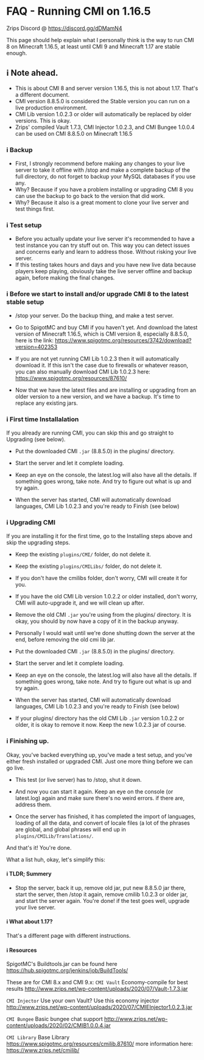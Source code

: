 # FAQ - Running CMI on 1.16.5

Zrips Discord @ https://discord.gg/dDMamN4

This page should help explain what I personally think is the way to run CMI 8 on Minecraft 1.16.5, at least until CMI 9 and Minecraft 1.17 are stable enough.

## <g-emoji class="g-emoji" alias="information_source" fallback-src="https://github.githubassets.com/images/icons/emoji/unicode/2139.png">ℹ️</g-emoji> Note ahead.

- This is about CMI 8 and server version 1.16.5, this is not about 1.17. That's a different document.
- CMI version 8.8.5.0 is considered the Stable version you can run on a live production environment.
- CMI Lib version 1.0.2.3 or older will automatically be replaced by older versions. This is okay.
- Zrips' compiled Vault 1.7.3, CMI Injector 1.0.2.3, and CMI Bungee 1.0.0.4 can be used on CMI 8.8.5.0 on Minecraft 1.16.5

### <g-emoji class="g-emoji" alias="information_source" fallback-src="https://github.githubassets.com/images/icons/emoji/unicode/2139.png">ℹ️</g-emoji> Backup

- First, I strongly recommend before making any changes to your live server to take it offline with /stop and make a complete backup of the full directory, do not forget to backup your MySQL databases if you use any. 
- Why? Because if you have a problem installing or upgrading CMI 8 you can use the backup to go back to the version that did work.
- Why? Because it also is a great moment to clone your live server and test things first.

### <g-emoji class="g-emoji" alias="information_source" fallback-src="https://github.githubassets.com/images/icons/emoji/unicode/2139.png">ℹ️</g-emoji> Test setup

- Before you actually update your live server it's recommended to have a test instance you can try stuff out on. This way you can detect issues and concerns early and learn to address those. Without risking your live server.
- If this testing takes hours and days and you have new live data because players keep playing, obviously take the live server offline and backup again, before making the final changes.

### <g-emoji class="g-emoji" alias="information_source" fallback-src="https://github.githubassets.com/images/icons/emoji/unicode/2139.png">ℹ️</g-emoji> Before we start to install and/or upgrade CMI 8 to the latest stable setup

- /stop your server. Do the backup thing, and make a test server.

- Go to SpigotMC and buy CMI if you haven't yet. And download the latest version of Minecraft 1.16.5, which is CMI version 8, especially 8.8.5.0, here is the link: <https://www.spigotmc.org/resources/3742/download?version=402353>

- If you are not yet running CMI Lib 1.0.2.3 then it will automatically download it. If this isn't the case due to firewalls or whatever reason, you can also manually download CMI Lib 1.0.2.3 here: <https://www.spigotmc.org/resources/87610/>

- Now that we have the latest files and are installing or upgrading from an older version to a new version, and we have a backup. It's time to replace any existing jars.

### <g-emoji class="g-emoji" alias="information_source" fallback-src="https://github.githubassets.com/images/icons/emoji/unicode/2139.png">ℹ️</g-emoji> First time Installalation

If you already are running CMI, you can skip this and go straight to Upgrading (see below).

- Put the downloaded CMI `.jar` (8.8.5.0) in the plugins/ directory. 

- Start the server and let it complete loading.

- Keep an eye on the console, the latest.log will also have all the details. If something goes wrong, take note. And try to figure out what is up and try again.

- When the server has started, CMI will automatically download languages, CMI Lib 1.0.2.3 and you're ready to Finish (see below)

### <g-emoji class="g-emoji" alias="information_source" fallback-src="https://github.githubassets.com/images/icons/emoji/unicode/2139.png">ℹ️</g-emoji> Upgrading CMI

If you are installing it for the first time, go to the Installing steps above and skip the upgrading steps.

- Keep the existing `plugins/CMI/` folder, do not delete it.

- Keep the existing `plugins/CMILibs/` folder, do not delete it.

- If you don't have the cmilibs folder, don't worry, CMI will create it for you.

- If you have the old CMI Lib version 1.0.2.2 or older installed, don't worry, CMI will auto-upgrade it, and we will clean up after.

- Remove the old CMI `.jar` you're using from the plugins/ directory. It is okay, you should by now have a copy of it in the backup anyway. 

- Personally I would wait until we're done shutting down the server at the end, before removing the old cmi lib jar. 

- Put the downloaded CMI `.jar` (8.8.5.0) in the plugins/ directory. 

- Start the server and let it complete loading.

- Keep an eye on the console, the latest.log will also have all the details. If something goes wrong, take note. And try to figure out what is up and try again.

- When the server has started, CMI will automatically download languages, CMI Lib 1.0.2.3 and you're ready to Finish (see below)

- If your plugins/ directory has the old CMI Lib `.jar` version 1.0.2.2 or older, it is okay to remove it now. Keep the new 1.0.2.3 jar of course.

### <g-emoji class="g-emoji" alias="information_source" fallback-src="https://github.githubassets.com/images/icons/emoji/unicode/2139.png">ℹ️</g-emoji> Finishing up.

Okay, you've backed everything up, you've made a test setup, and you've either fresh installed or upgraded CMI. Just one more thing before we can go live.

- This test (or live server) has to /stop, shut it down. 

- And now you can start it again. Keep an eye on the console (or latest.log) again and make sure there's no weird errors. if there are, address them.

- Once the server has finished, it has completed the import of languages, loading of all the data, and convert of locale files (a lot of the phrases are global, and global phrases will end up in `plugins/CMILib/Translations/`.

And that's it! You're done.

What a list huh, okay, let's simplify this:

#### <g-emoji class="g-emoji" alias="information_source" fallback-src="https://github.githubassets.com/images/icons/emoji/unicode/2139.png">ℹ️</g-emoji> TLDR; Summery

- Stop the server, back it up, remove old jar, put new 8.8.5.0 jar there, start the server, then /stop it again, remove cmilib 1.0.2.3 or older jar, and start the server again. You're done! if the test goes well, upgrade your live server.

#### <g-emoji class="g-emoji" alias="information_source" fallback-src="https://github.githubassets.com/images/icons/emoji/unicode/2139.png">ℹ️</g-emoji> What about 1.17?

That's a different page with different instructions. 

#### <g-emoji class="g-emoji" alias="information_source" fallback-src="https://github.githubassets.com/images/icons/emoji/unicode/2139.png">ℹ️</g-emoji> Resources

SpigotMC's Buildtools.jar can be found here <https://hub.spigotmc.org/jenkins/job/BuildTools/>

These are for CMI 8.x and CMI 9.x:
`CMI Vault` Economy-compile for best results
<http://www.zrips.net/wp-content/uploads/2020/07/Vault-1.7.3.jar>

`CMI Injector` Use your own Vault? Use this economy injector
<http://www.zrips.net/wp-content/uploads/2020/07/CMIEInjector1.0.2.3.jar>

`CMI Bungee` Basic bungee chat support
<http://www.zrips.net/wp-content/uploads/2020/02/CMIB1.0.0.4.jar>

`CMI Library` Base Library 
<https://www.spigotmc.org/resources/cmilib.87610/>
more information here: <https://www.zrips.net/cmilib/>
